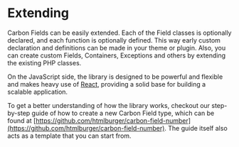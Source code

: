 # Extending

Carbon Fields can be easily extended. Each of the Field classes is optionally declared, and each function is optionally defined. This way early custom declaration and definitions can be made in your theme or plugin. Also, you can create custom Fields, Containers, Exceptions and others by extending the existing PHP classes.

On the JavaScript side, the library is designed to be powerful and flexible and makes heavy use of [React](https://facebook.github.io/react/), providing a solid base for building a scalable application.

To get a better understanding of how the library works, checkout our step-by-step guide of how to create a new Carbon Field type, which can be found at [https://github.com/htmlburger/carbon-field-number](https://github.com/htmlburger/carbon-field-number). The guide itself also acts as a template that you can start from.